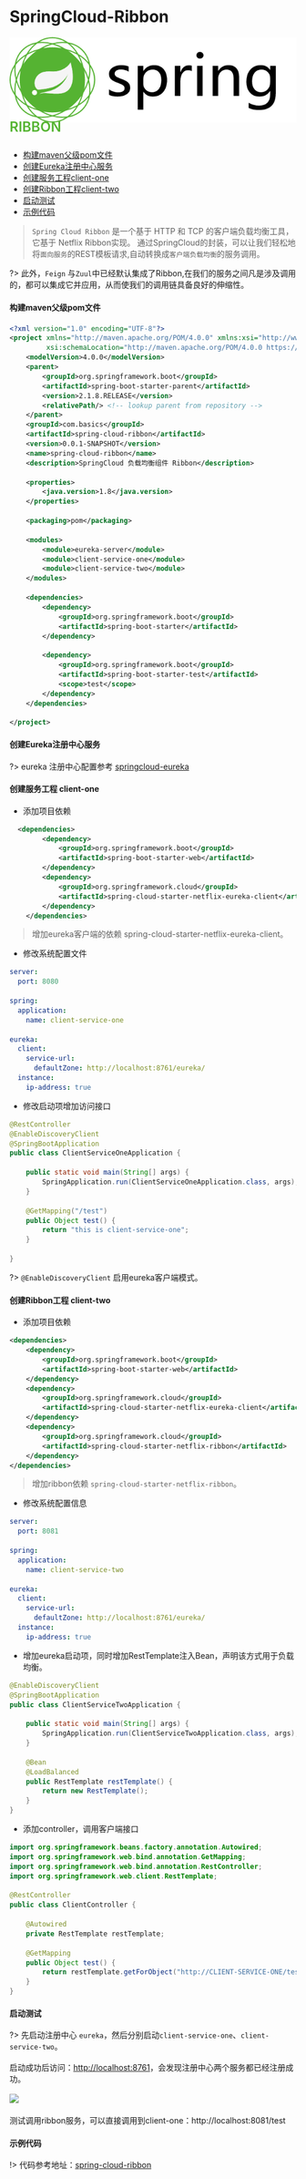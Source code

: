 
# SpringCloud-Ribbon

![](../images/spring.png ':size=130') <span style="position: relative; top: -10px;font-size:24px;font-weight: 600; color: #55b432;">RIBBON</span>

- [构建maven父级pom文件](/framework/springcloud/docs/ribbon?id=构建maven父级pom文件)
- [创建Eureka注册中心服务](/framework/springcloud/docs/ribbon?id=创建Eureka注册中心服务)
- [创建服务工程client-one](/framework/springcloud/docs/ribbon?id=创建服务工程-client-one)
- [创建Ribbon工程client-two](/framework/springcloud/docs/ribbon?id=创建ribbon工程-client-two)
- [启动测试](/framework/springcloud/docs/ribbon?id=启动测试)
- [示例代码](/framework/springcloud/docs/ribbon?id=示例代码)

>`Spring Cloud Ribbon` 是一个基于 HTTP 和 TCP 的客户端负载均衡工具，它基于 Netflix Ribbon实现。 通过SpringCloud的封装，可以让我们轻松地将`面向服务`的REST模板请求,自动转换成`客户端负载均衡`的服务调用。

?> 此外，`Feign` 与`Zuul`中已经默认集成了Ribbon,在我们的服务之间凡是涉及调用的，都可以集成它并应用，从而使我们的调用链具备良好的伸缩性。

#### 构建maven父级pom文件

``` xml
<?xml version="1.0" encoding="UTF-8"?>
<project xmlns="http://maven.apache.org/POM/4.0.0" xmlns:xsi="http://www.w3.org/2001/XMLSchema-instance"
         xsi:schemaLocation="http://maven.apache.org/POM/4.0.0 https://maven.apache.org/xsd/maven-4.0.0.xsd">
    <modelVersion>4.0.0</modelVersion>
    <parent>
        <groupId>org.springframework.boot</groupId>
        <artifactId>spring-boot-starter-parent</artifactId>
        <version>2.1.8.RELEASE</version>
        <relativePath/> <!-- lookup parent from repository -->
    </parent>
    <groupId>com.basics</groupId>
    <artifactId>spring-cloud-ribbon</artifactId>
    <version>0.0.1-SNAPSHOT</version>
    <name>spring-cloud-ribbon</name>
    <description>SpringCloud 负载均衡组件 Ribbon</description>

    <properties>
        <java.version>1.8</java.version>
    </properties>

    <packaging>pom</packaging>

    <modules>
        <module>eureka-server</module>
        <module>client-service-one</module>
        <module>client-service-two</module>
    </modules>

    <dependencies>
        <dependency>
            <groupId>org.springframework.boot</groupId>
            <artifactId>spring-boot-starter</artifactId>
        </dependency>

        <dependency>
            <groupId>org.springframework.boot</groupId>
            <artifactId>spring-boot-starter-test</artifactId>
            <scope>test</scope>
        </dependency>
    </dependencies>

</project>
```

#### 创建Eureka注册中心服务

?> eureka 注册中心配置参考 [springcloud-eureka](/framework/springcloud/springcloud?id=springcloud-eureka)

#### 创建服务工程 client-one

- 添加项目依赖

``` xml
  <dependencies>
		<dependency>
			<groupId>org.springframework.boot</groupId>
			<artifactId>spring-boot-starter-web</artifactId>
		</dependency>
		<dependency>
			<groupId>org.springframework.cloud</groupId>
			<artifactId>spring-cloud-starter-netflix-eureka-client</artifactId>
		</dependency>
	</dependencies>
```

> 增加eureka客户端的依赖 spring-cloud-starter-netflix-eureka-client。

- 修改系统配置文件

``` yaml
server:
  port: 8080

spring:
  application:
    name: client-service-one

eureka:
  client:
    service-url:
      defaultZone: http://localhost:8761/eureka/
  instance:
    ip-address: true
```

- 修改启动项增加访问接口

``` java
@RestController
@EnableDiscoveryClient
@SpringBootApplication
public class ClientServiceOneApplication {

    public static void main(String[] args) {
        SpringApplication.run(ClientServiceOneApplication.class, args);
    }

    @GetMapping("/test")
    public Object test() {
        return "this is client-service-one";
    }

}
```

?>  `@EnableDiscoveryClient` 启用eureka客户端模式。

#### 创建Ribbon工程 client-two

- 添加项目依赖

``` xml
<dependencies>
    <dependency>
        <groupId>org.springframework.boot</groupId>
        <artifactId>spring-boot-starter-web</artifactId>
    </dependency>
    <dependency>
        <groupId>org.springframework.cloud</groupId>
        <artifactId>spring-cloud-starter-netflix-eureka-client</artifactId>
    </dependency>
    <dependency>
        <groupId>org.springframework.cloud</groupId>
        <artifactId>spring-cloud-starter-netflix-ribbon</artifactId>
    </dependency>
</dependencies>
```

> 增加ribbon依赖 `spring-cloud-starter-netflix-ribbon`。

- 修改系统配置信息

``` yaml
server:
  port: 8081

spring:
  application:
    name: client-service-two

eureka:
  client:
    service-url:
      defaultZone: http://localhost:8761/eureka/
  instance:
    ip-address: true
```

- 增加eureka启动项，同时增加RestTemplate注入Bean，声明该方式用于负载均衡。

``` java
@EnableDiscoveryClient
@SpringBootApplication
public class ClientServiceTwoApplication {

    public static void main(String[] args) {
        SpringApplication.run(ClientServiceTwoApplication.class, args);
    }

    @Bean
    @LoadBalanced
    public RestTemplate restTemplate() {
        return new RestTemplate();
    }
}
```

- 添加controller，调用客户端接口

``` java
import org.springframework.beans.factory.annotation.Autowired;
import org.springframework.web.bind.annotation.GetMapping;
import org.springframework.web.bind.annotation.RestController;
import org.springframework.web.client.RestTemplate;

@RestController
public class ClientController {

    @Autowired
    private RestTemplate restTemplate;

    @GetMapping
    public Object test() {
        return restTemplate.getForObject("http://CLIENT-SERVICE-ONE/test",String.class);
    }
}
```

#### 启动测试

?> 先启动注册中心 `eureka`，然后分别启动`client-service-one`、`client-service-two`。<br><br>
启动成功后访问：[http://localhost:8761](http://localhost:8761)，会发现注册中心两个服务都已经注册成功。<br><br>
![](./images/WX20190924-145520.png)<br><br>
测试调用ribbon服务，可以直接调用到client-one：http://localhost:8081/test

#### 示例代码

!> 代码参考地址：[spring-cloud-ribbon](https://github.com/zhangbiy/basics_projects/tree/master/projects/springcloud/spring-cloud-ribbon)

